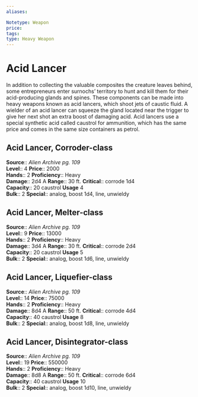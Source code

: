 ```yaml
---
aliases: 

Notetype: Weapon
price: 
tags: 
type: Heavy Weapon
---
```


# Acid Lancer

In addition to collecting the valuable composites the creature leaves behind, some entrepreneurs enter surnochs’ territory to hunt and kill them for their acid-producing glands and spines. These components can be made into heavy weapons known as acid lancers, which shoot jets of caustic fluid. A wielder of an acid lancer can squeeze the gland located near the trigger to give her next shot an extra boost of damaging acid. Acid lancers use a special synthetic acid called caustrol for ammunition, which has the same price and comes in the same size containers as petrol.  

## Acid Lancer, Corroder-class

**Source**:: _Alien Archive pg. 109_  
**Level**:: 4
**Price**:: 2000  
**Hands**:: 2
**Proficiency**:: Heavy  
**Damage**:: 2d4 A 
**Range**:: 30 ft.
**Critical**:: corrode 1d4  
**Capacity**:: 20 caustrol 
**Usage** 4  
**Bulk**:: 2
**Special**:: analog, boost 1d4, line, unwieldy

## Acid Lancer, Melter-class

**Source**:: _Alien Archive pg. 109_  
**Level**:: 9
**Price**:: 13000  
**Hands**:: 2
**Proficiency**:: Heavy  
**Damage**:: 3d4 A 
**Range**:: 30 ft.
**Critical**:: corrode 2d4  
**Capacity**:: 20 caustrol 
**Usage** 5  
**Bulk**:: 2
**Special**:: analog, boost 1d6, line, unwieldy

## Acid Lancer, Liquefier-class

**Source**:: _Alien Archive pg. 109_  
**Level**:: 14
**Price**:: 75000  
**Hands**:: 2
**Proficiency**:: Heavy  
**Damage**:: 8d4 A 
**Range**:: 50 ft.
**Critical**:: corrode 4d4  
**Capacity**:: 40 caustrol 
**Usage** 8  
**Bulk**:: 2
**Special**:: analog, boost 1d8, line, unwieldy

## Acid Lancer, Disintegrator-class

**Source**:: _Alien Archive pg. 109_  
**Level**:: 19
**Price**:: 550000  
**Hands**:: 2
**Proficiency**:: Heavy  
**Damage**:: 8d8 A 
**Range**:: 50 ft.
**Critical**:: corrode 6d4  
**Capacity**:: 40 caustrol 
**Usage** 10  
**Bulk**:: 2
**Special**:: analog, boost 1d10, line, unwieldy
